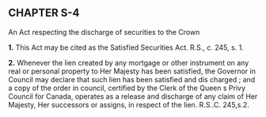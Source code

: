 
## CHAPTER S-4
An Act respecting the discharge of securities
to the Crown

**1.** This Act may be cited as the Satisfied
Securities Act. R.S., c. 245, s. 1.

**2.** Whenever the lien created by any
mortgage or other instrument on any real or
personal property to Her Majesty has been
satisfied, the Governor in Council may declare
that such lien has been satisfied and dis
charged ; and a copy of the order in council,
certified by the Clerk of the Queen s Privy
Council for Canada, operates as a release and
discharge of any claim of Her Majesty, Her
successors or assigns, in respect of the lien.
R.S..C. 245,s.2.
